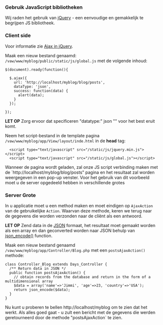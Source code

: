 <a href='Hidden comment: revision: 1'></a>

### Gebruik JavaScript bibliotheken ###

Wij raden het gebruik van [jQuery](http://jquery.com) - een eenvoudige en gemakkelijk te begrijpen JS bibliotheek.

### Client side ###

Voor informatie zie [Ajax in jQuery](http://docs.jquery.com/Ajax/jQuery.ajax#options).

Maak een nieuw bestand genaamd:  `/vaw/www/myblog/public/static/js/global.js` met de volgende inhoud:
```
$(document).ready(function(){

  $.ajax({
    url: 'http://localhost/myblog/blog/posts',
    dataType: 'json',
    success: function(data) {
      alert(data);
    }
  });

});
```

**LET OP** Zorg ervoor dat specificeren "datatype:" json "" voor het best eruit komt.

Neem het script-bestand in de template pagina `/vaw/www/myblog/app/View/layout/inde.html` in de **head** tag:
```
  <script type="text/javascript" src="/static/js/jquery.min.js"></script>
  <script type="text/javascript" src="/static/js/global.js"></script>
```

Wanneer de pagina wordt geladen, zal onze JS script verbinding maken met de `http://localhost/myblog/blog/posts" pagina en het resultaat zal worden weergegeven in een pop-up venster. Voor het gebruik van dit voorbeeld moet u de server opgedeeld hebben in verschillende grotes

### Server Grote ###

In u applicatie moet u een method maken en moet eindigen op `AjaxAction` van de gebruikelijke `Action`. Waarvan deze methode, keren we terug naar de gegevens die worden verzonden naar de cliënt als een antwoord.

**LET OP** Zend data in de [JSON](http://en.wikipedia.org/wiki/JSON) formaat, het resultaat moet gemaakt worden als een array en dan geconverted worden naar JSON behulp van [json\_encode()](http://php.net/json_encode) function.

Maak een nieuw bestand genaamd `/vaw/www/myblog/app/Controller/Blog.php` met een `postsAjaxAction()` methode:
```
class Controller_Blog extends Days_Controller {
  /** Return data in JSON */
  public function postsAjaxAction() {
    // obtain records from the database and return in the form of a multidimensional array
    $data = array('name'=>'Jimmi', 'age'=>23, 'country'=>'USA');
    return json_encode($data);
  }
}
```
Nu kunt u proberen te bellen http://localhost/myblog om te zien dat het werkt. Als alles goed gaat - u zult een bericht met de gegevens die werden geretourneerd door de methode "postsAjaxAction` te zien.